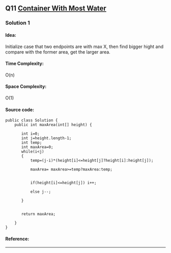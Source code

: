## Q11 [Container With Most Water](https://leetcode.com/problems/container-with-most-water/) 

### Solution 1
#### Idea:
Initialize case that two endpoints are with max X, then find bigger hight and compare with the former area, get the larger area.

#### Time Complexity:
O(n)
#### Space Complexity:
O(1)
#### Source code:
```
public class Solution {
    public int maxArea(int[] height) {
      
       int i=0;
       int j=height.length-1;
       int temp;
       int maxArea=0;
       while(i<j)
       {   
           temp=(j-i)*(height[i]<=height[j]?height[i]:height[j]);
           
           maxArea= maxArea>=temp?maxArea:temp;
          
    
           if(height[i]<=height[j]) i++;
           
           else j--;
           
       }
       

       return maxArea;
        
    }
}

```
#### Reference:

---


